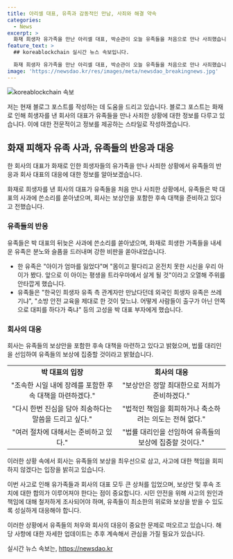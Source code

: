 ```yaml
---
title: 아리셀 대표, 유족과 감동적인 만남, 사죄와 해결 약속
categories:
  - News
excerpt: >
  화재 희생자 유가족을 만난 아리셀 대표, 박순관이 오늘 유족들을 처음으로 만나 사죄했습니다. 유족들의 쓴소리에도 불구하고, 박 대표는 사죄하고 보상안을 성실하게 소통하겠다는 입장을 밝혔습니다.하지만 유족들은 아직까지도 분노와 슬픔에 잠겨있음을 보여주었습니다. 또한, 아리셀 총괄본부장은 법률대리인을 선임한 것에 대한 비판에 대해 옹호했습니다. 이에 대해 박 대표는 계속해서 유족들을 찾아가 사죄하고 보상안에 대해 소통하겠다는 입장을 밝혔습니다.
feature_text: >
  ## koreablockchain 실시간 뉴스 속보입니다.

  화재 희생자 유가족을 만난 아리셀 대표, 박순관이 오늘 유족들을 처음으로 만나 사죄했습니다. 유족들의 쓴소리에도 불구하고, 박 대표는 사죄하고 보상안을 성실하게 소통하겠다는 입장을 밝혔습니다.하지만 유족들은 아직까지도 분노와 슬픔에 잠겨있음을 보여주었습니다. 또한, 아리셀 총괄본부장은 법률대리인을 선임한 것에 대한 비판에 대해 옹호했습니다. 이에 대해 박 대표는 계속해서 유족들을 찾아가 사죄하고 보상안에 대해 소통하겠다는 입장을 밝혔습니다.
image: 'https://newsdao.kr/res/images/meta/newsdao_breakingnews.jpg'
---
```


<p><img src="https://newsdao.kr/res/images/meta/newsdao_breakingnews.jpg" alt="koreablockchain 속보" /></p>

<p>저는 현재 블로그 포스트를 작성하는 데 도움을 드리고 있습니다. 블로그 포스트는 화재로 인해 희생자를 낸 회사의 대표가 유족들을 만나 사죄한 상황에 대한 정보를 다루고 있습니다. 이에 대한 전문적이고 정보를 제공하는 스타일로 작성하겠습니다.</p>

<h2 data-ke-size="size26">화재 피해자 유족 사과, 유족들의 반응과 대응</h2>

<p>한 회사의 대표가 화재로 인한 희생자들의 유가족을 만나 사죄한 상황에서 유족들의 반응과 회사 대표의 대응에 대한 정보를 알아보겠습니다.</p>

<p data-ke-size="size16">화재로 희생자를 낸 회사의 대표가 유족들을 처음 만나 사죄한 상황에서, 유족들은 박 대표의 사과에 쓴소리를 쏟아냈으며, 회사는 보상안을 포함한 후속 대책을 준비하고 있다고 전했습니다.</p>

<h3>유족들의 반응</h3>

<p data-ke-size="size16">유족들은 박 대표의 뒤늦은 사과에 쓴소리를 쏟아냈으며, 화재로 희생한 가족들을 내세운 유족은 분노와 슬픔을 드러내며 강한 비판을 쏟아내었습니다.</p>

<ul>
  <li>한 유족은 "아이가 엄마를 잃었다"며 "몸이고 팔다리고 온전치 못한 시신을 우리 아이가 봤다. 앞으로 이 아이는 평생을 트라우마에서 살게 될 것"이라고 오열해 주위를 안타깝게 했습니다.</li>
  <li>유족들은 "한국인 희생자 유족 측 관계자만 만났다던데 외국인 희생자 유족은 쓰레기냐", "소방 안전 교육을 제대로 한 것이 맞느냐. 어떻게 사람들이 출구가 아닌 안쪽으로 대피를 하다가 죽냐" 등의 고성을 박 대표 부자에게 했습니다.</li>
</ul>

<h3>회사의 대응</h3>

<p data-ke-size="size16">회사는 유족들의 보상안을 포함한 후속 대책을 마련하고 있다고 밝혔으며, 법률 대리인을 선임하여 유족들의 보상에 집중할 것이라고 밝혔습니다.</p>

<table>
  <tr>
    <td style="text-align: center; height: 17px;"><b>박 대표의 입장</b></td>
    <td style="text-align: center; height: 17px;"><b>회사의 대응</b></td>
  </tr>
  <tr>
    <td style="text-align: center; height: 17px;">"조속한 시일 내에 장례를 포함한 후속 대책을 마련하겠다."</td>
    <td style="text-align: center; height: 17px;">"보상안은 정말 최대한으로 저희가 준비하겠다."</td>
  </tr>
  <tr>
    <td style="text-align: center; height: 17px;">"다시 한번 진심을 담아 죄송하다는 말씀을 드리고 싶다."</td>
    <td style="text-align: center; height: 17px;">"법적인 책임을 회피하거나 축소하려는 의도는 전혀 없다."</td>
  </tr>
  <tr>
    <td style="text-align: center; height: 17px;">"여러 절차에 대해서는 준비하고 있다."</td>
    <td style="text-align: center; height: 17px;">"법률 대리인을 선임하여 유족들의 보상에 집중할 것이다."</td>
  </tr>
</table>

<p>이러한 상황 속에서 회사는 유족들의 보상을 최우선으로 삼고, 사고에 대한 책임을 회피하지 않겠다는 입장을 밝히고 있습니다.</p>

<p>이번 사고로 인해 유가족들과 회사의 대표 모두 큰 상처를 입었으며, 보상안 및 후속 조치에 대한 합의가 이루어져야 한다는 점이 중요합니다. 시민 안전을 위해 사고의 원인과 책임에 대해 철저하게 조사되어야 하며, 유족들이 최소한의 위로와 보상을 받을 수 있도록 성실하게 대응해야 합니다.</p>

<p>이러한 상황에서 유족들의 처우와 회사의 대응이 중요한 문제로 떠오르고 있습니다. 해당 사항에 대한 자세한 업데이트는 추후 계속해서 관심을 가질 필요가 있습니다.</p>
실시간 뉴스 속보는, <a href="https://newsdao.kr" rel="dofollow">https://newsdao.kr</a>


